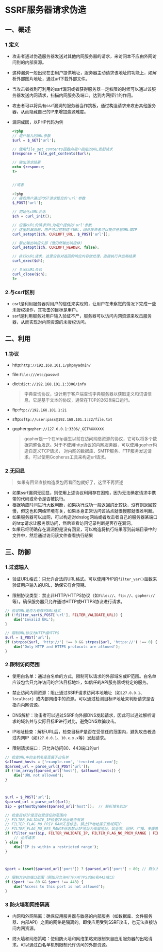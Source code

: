 # SSRF服务器请求伪造

## 一、概述

### 1.定义

- 攻击者通过伪造服务器发送对其他内网服务器的请求，来访问本不应由外网访问到的内部资源。

- 这种漏洞一般出现在由用户提供地址，服务器主动请求该地址的功能上，如解析外部图片地址，通过url下载外部文件。

- 当攻击者找到可利用的ssrf漏洞或者获得服务器一定权限的时候可以通过该服务器发送内网请求，扫描内网服务及端口，达到内网探针的作用。

- 攻击者可以将具有ssrf漏洞的服务器当作跳板，通过构造请求来攻击其他服务器，从而隐藏自己的IP来增加溯源难度。

- 漏洞成因，以PHP代码为例

  ```php
  <?php
  // 用户输入的URL参数
  $url = $_GET['url'];
  
  // 使用file_get_contents函数向用户指定的URL发起请求
  $response = file_get_contents($url);
  
  // 输出请求结果
  echo $response;
  ?>
  
      
  //或者
    
  <?php
  // 接收用户通过POST请求提交的'url'参数
  $_POST['url'];
  
  // 初始化cURL会话
  $ch = curl_init();
  
  // 设置cURL的请求URL为用户提供的'url'参数
  // 这里的漏洞是，用户可以控制这个URL，因此攻击者可以提供任意URL或IP
  curl_setopt($ch, CURLOPT_URL, $_POST['url']);
  
  // 禁止输出响应头部（但仍然输出响应体）
  curl_setopt($ch, CURLOPT_HEADER, false);
  
  // 执行cURL请求，这里没有对返回的响应内容做处理，直接执行并忽略结果
  curl_exec($ch);
  
  // 关闭cURL会话
  curl_close($ch);
  ?>
  ```

  

### 2.与csrf区别

- csrf是利用服务器对用户的信任来实现的，让用户在未察觉的情况下完成一些未授权操作，其攻击的目标是用户。
- ssrf是利用服务对用户输入验证不严，服务器可以访问内网资源来攻击服务器，从而实现对内网资源的未授权访问。

## 二、利用

### 1.协议

- http:`http://192.168.101.1/phpmyadmin/`

- file:`file:///etc/passwd`

- dict:`dict://192.168.101.1:3306/info`

  > 字典查询协议，设计用于客户端查询字典服务器以获取定义和词语信息，它是基于文本的协议，通常在TCP的2628端口运行。

- ftp:`ftp://192.168.101.1:21`

- sftp:`sftp://user:pass@192.168.101.1:22/file.txt`

- gopher:`gopher://127.0.0.1:3306/_GET%XXXXXX`

  > gopher是一个在http诞生以前在访问网络资源的协议，它可以将多个数据包整合发送。对于不使用http协议的内网服务器，可以使用gopher构造自定义TCP请求， 对内网的数据库、SMTP服务、FTP服务发送请求。可以使用Gopherus工具来构造url请求。

### 2.无回显

> 如果有回显直接构造发包再看回包就好了，这里不再赘述

- 如果ssrf漏洞无回显，则使用上述协议利用存在困难，因为无法确定请求中携带的代码或命令是否被执行。
- 根据响应时间进行大致判断，如果执行成功一般返回的比较快，没有则返回较慢，但这也和网络环境有关，如果本身正常访问该站点就很慢那就很难判断。
- 如果服务器可以出网，可以构造对dnslog网站或者攻击者自己的服务器某端口的http请求让服务器访问，然后查看访问记录判断是否存在漏洞。
- 如果已经明确存在漏洞但是没有回显，可以构造将执行结果写到前端目录中的文件中，然后通过访问该文件查看执行结果

## 三、防御

### 1.过滤输入

- 验证URL格式：只允许合法的URL格式。可以使用PHP的`filter_var()`函数来验证用户输入的URL，确保它符合预期。

- 限制协议类型：禁止非HTTP/HTTPS协议（如`file://`、`ftp://`、`gopher://`等）。确保服务器只允许通过HTTP或HTTPS协议进行请求。

```php
// 验证URL是否为有效的URL格式
if (!filter_var($_POST['url'], FILTER_VALIDATE_URL)) {
    die('Invalid URL');
}

// 限制URL协议为HTTP或HTTPS
$url = $_POST['url'];
if (strpos($url, 'http://') !== 0 && strpos($url, 'https://') !== 0) {
    die('Only HTTP and HTTPS protocols are allowed');
}
```

### 2.限制访问范围

- 使用白名单：通过白名单的方式，限制可以请求的外部域名或IP范围。白名单应该包含只允许访问的合法目标地址，如信任的API服务器或特定的服务。

- 禁止访问内网资源：阻止通过SSRF请求访问本地地址（如`127.0.0.1`、`localhost`）或内部网络中的资源。可以通过检测目标IP地址来判断请求是否指向内网资源。
- DNS解析：攻击者可以通过SSRF向外部DNS发起请求，因此可以通过解析请求的域名并与实际目标IP进行对比，避免DNS欺骗攻击。
- IP地址检查：解析URL后，检查目标IP是否在受信任的范围内，避免攻击者通过内网IP（如`127.0.0.1`、`10.x.x.x`等）发起请求。
- 限制请求端口：只允许访问80、443端口的url

```php
// 检查URL中的主机名是否属于白名单
$allowed_hosts = ['example.com', 'trusted-api.com'];
$parsed_url = parse_url($_POST['url']);
if (!in_array($parsed_url['host'], $allowed_hosts)) {
    die('URL not allowed');
}



$url = $_POST['url'];
$parsed_url = parse_url($url);
$ip = gethostbyname($parsed_url['host']);  // 解析域名到IP

// 检查目标IP是否在受信任的范围内
// FILTER_VALIDATE_IP检查IP地址是否有效
// FILTER_FLAG_NO_PRIV_RANGE是标志，禁止IP地址属于局域网IP
// FILTER_FLAG_NO_RES_RANGE标志禁止IP地址为保留地址，如全零、回环、广播、多播等
if (filter_var($ip, FILTER_VALIDATE_IP, FILTER_FLAG_NO_PRIV_RANGE | FILTER_FLAG_NO_RES_RANGE)) {
    // 允许请求
} else {
    die('IP is within a restricted range');
}



$port = isset($parsed_url['port']) ? $parsed_url['port'] : 80; // 默认为80（HTTP）

// 限制允许的端口范围（例如只允许HTTP/HTTPS的80和443端口）
if ($port !== 80 && $port !== 443) {
    die('Access to this port is not allowed');
}

```

### 3.防火墙和网络隔离

- 内网和外网隔离：确保应用服务器与敏感的内部服务（如数据库、文件服务器、内部API）之间的网络是隔离的。即使应用受到SSRF攻击，也无法直接访问内网资源。

- 防火墙和网络策略：使用防火墙和网络策略来限制来自应用服务器的出站请求。可以通过白名单机制限制允许访问的外部资源。
